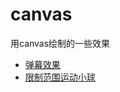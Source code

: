 # canvas
用canvas绘制的一些效果

* [弹幕效果](https://linrunzheng.github.io/canvas/word.html) 
* [限制范围运动小球](https://linrunzheng.github.io/canvas/ball.html)
